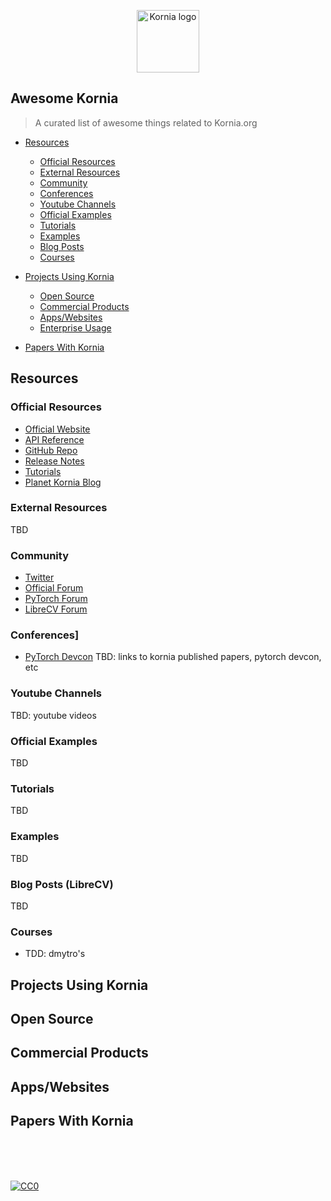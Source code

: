 <p align="center"><a href="www.kornia.org" target="_blank" rel="noopener noreferrer"><img width="100" src="https://github.com/kornia/data/blob/main/kornia_logo.png?raw=true" alt="Kornia logo"></a></p>

## Awesome Kornia

> A curated list of awesome things related to Kornia.org

- [Resources](#resources)
  - [Official Resources](#official-resources)
  - [External Resources](#external-resources)
  - [Community](#community)
  - [Conferences](#conferences)
  - [Youtube Channels](#youtube-channels)
  - [Official Examples](#official-examples)
  - [Tutorials](#tutorials)
  - [Examples](#examples)
  - [Blog Posts](#blog-posts)
  - [Courses](#courses)

- [Projects Using Kornia](#projects-using-kornia)
  - [Open Source](#open-source)
  - [Commercial Products](#commercial-products)
  - [Apps/Websites](#appswebsites)
  - [Enterprise Usage](#enterprise-usage)
  
 - [Papers With Kornia](#papers-using-kornia)

<!-- md-parser-start -->

## Resources

### Official Resources

- [Official Website](https://kornia.org)
- [API Reference](https://kornia.readthedocs.io/en/latest/)
- [GitHub Repo](https://github.com/kornia/kornia)
- [Release Notes](https://github.com/kornia/kornia/releases)
- [Tutorials](https://kornia-tutorials.readthedocs.io/en/latest/)
- [Planet Kornia Blog](https://kornia.github.io//kornia-blog/)

### External Resources
TBD

### Community
- [Twitter](https://twitter.com/kornia_foss)
- [Official Forum](https://github.com/kornia/kornia/discussions)
- [PyTorch Forum](https://discuss.pytorch.org/c/vision/kornia/19)
- [LibreCV Forum](https://librecv.org/)

### Conferences]
- [PyTorch Devcon](https://pytorchecosystemday.fbreg.com/)
TBD: links to kornia published papers, pytorch devcon, etc

### Youtube Channels
TBD: youtube videos

### Official Examples
TBD

### Tutorials
TBD

### Examples
TBD

### Blog Posts (LibreCV)
TBD

### Courses
- TDD: dmytro's


## Projects Using Kornia
## Open Source
## Commercial Products
## Apps/Websites
  
## Papers With Kornia

 <!-- md-parser-end -->
  <br/>
  <br/>
  <br/>

[![CC0](https://i.creativecommons.org/p/zero/1.0/88x31.png)](https://creativecommons.org/publicdomain/zero/1.0/)

